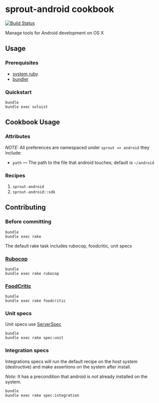 # sprout-android cookbook

[![Build Status](https://travis-ci.org/pivotal-sprout/sprout-android.png?branch=master)](https://travis-ci.org/pivotal-sprout/sprout-android)

Manage tools for Android development on OS X

## Usage

### Prerequisites
  
- [system ruby](.ruby-version)
- [bundler](http://bundler.io/)

### Quickstart

```
bundle
bundle exec soloist
```

## Cookbook Usage

### Attributes

*NOTE:* All preferences are namespaced under `sprout => android` they include:

* `path` &mdash; The path to the file that android touches; default is `~/android`

### Recipes

1. `sprout-android`
1. `sprout-android::sdk`

## Contributing

### Before committing

```
bundle
bundle exec rake
```

The default rake task includes rubocop, foodcritic, unit specs

### [Rubocop](https://github.com/bbatsov/rubocop)

```
bundle
bundle exec rake rubocop
```

### [FoodCritic](http://acrmp.github.io/foodcritic/)

```
bundle
bundle exec rake foodcritic
```

### Unit specs

Unit specs use [ServerSpec](http://serverspec.org/)

```
bundle
bundle exec rake spec:unit
```

### Integration specs

Integrations specs will run the default recipe on the host system (destructive) and make assertions on the system after
install.

*Note:* It has a precondition that android is _not_ already installed on the system.

```
bundle
bundle exec rake spec:integration
```
